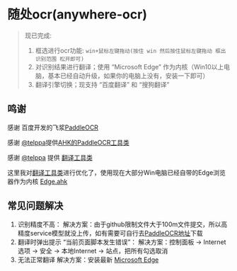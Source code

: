 # 随处ocr(anywhere-ocr)

> 现已完成:
>
> 1. 框选进行ocr功能: `win+鼠标左键拖动(按住 win 然后按住鼠标左键拖动 框出识别范围 松开即可)`
> 2. 对识别结果进行翻译；使用 “Microsoft Edge” 作为内核（Win10以上电脑，基本已经自动升级，如果你的电脑上没有，安装一下即可）
> 3. 翻译引擎切换；现支持 “百度翻译” 和 “搜狗翻译”

## 鸣谢

感谢 百度开发的飞浆[PaddleOCR](https://github.com/PaddlePaddle/PaddleOCR)

感谢 [@telppa](https://github.com/telppa)提供[AHK的PaddleOCR工具类](https://github.com/telppa/PaddleOCR-AutoHotkey)

感谢 [@telppa](https://github.com/telppa) 提供 [翻译工具类](https://github.com/telppa/Translation-Terminator)

这里我对[翻译工具类](https://github.com/telppa/Translation-Terminator)进行优化了，使用现在大部分Win电脑已经自带的Edge浏览器作为内核 [Edge.ahk](https://github.com/HKMV/Edge.ahk)

## 常见问题解决

1. 识别精度不高：
   解决方案：由于github限制文件大于100m文件提交，所以高精度service模型就没上传，如有需要可自行去[PaddleOCR地址](https://github.com/PaddlePaddle/PaddleOCR/blob/release/2.3/README_ch.md)下载
2. 翻译时弹出提示 “当前页面脚本发生错误”：
   解决方案：控制面板 -> Internet选项 -> 安全 -> 本地Internet -> 站点，把所有勾选取消
3. 无法正常翻译
   解决方案：安装最新 [Microsoft Edge](https://www.microsoft.com/zh-cn/edge)
